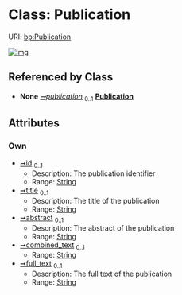 
# Class: Publication




URI: [bp:Publication](http://w3id.org/ontogpt/metabolic-process-templatePublication)


[![img](https://yuml.me/diagram/nofunky;dir:TB/class/[TextWithTriples]++-%20publication%200..1>[Publication&#124;id:string%20%3F;title:string%20%3F;abstract:string%20%3F;combined_text:string%20%3F;full_text:string%20%3F],[TextWithTriples])](https://yuml.me/diagram/nofunky;dir:TB/class/[TextWithTriples]++-%20publication%200..1>[Publication&#124;id:string%20%3F;title:string%20%3F;abstract:string%20%3F;combined_text:string%20%3F;full_text:string%20%3F],[TextWithTriples])

## Referenced by Class

 *  **None** *[➞publication](textWithTriples__publication.md)*  <sub>0..1</sub>  **[Publication](Publication.md)**

## Attributes


### Own

 * [➞id](publication__id.md)  <sub>0..1</sub>
     * Description: The publication identifier
     * Range: [String](types/String.md)
 * [➞title](publication__title.md)  <sub>0..1</sub>
     * Description: The title of the publication
     * Range: [String](types/String.md)
 * [➞abstract](publication__abstract.md)  <sub>0..1</sub>
     * Description: The abstract of the publication
     * Range: [String](types/String.md)
 * [➞combined_text](publication__combined_text.md)  <sub>0..1</sub>
     * Range: [String](types/String.md)
 * [➞full_text](publication__full_text.md)  <sub>0..1</sub>
     * Description: The full text of the publication
     * Range: [String](types/String.md)
